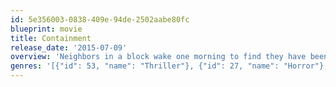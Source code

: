 ```yaml
---
id: 5e356003-0838-409e-94de-2502aabe80fc
blueprint: movie
title: Containment
release_date: '2015-07-09'
overview: 'Neighbors in a block wake one morning to find they have been sealed inside their apartments. Can they work together to find out why? Or will they destroy each other in their fight to escape?'
genres: '[{"id": 53, "name": "Thriller"}, {"id": 27, "name": "Horror"}, {"id": 878, "name": "Science Fiction"}]'
---
```


